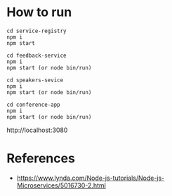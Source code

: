 # How to run

```
cd service-registry
npm i
npm start

cd feedback-service
npm i
npm start (or node bin/run)

cd speakers-sevice
npm i
npm start (or node bin/run)

cd conference-app
npm i
npm start (or node bin/run)
```

http://localhost:3080

# References
- https://www.lynda.com/Node-js-tutorials/Node-js-Microservices/5016730-2.html